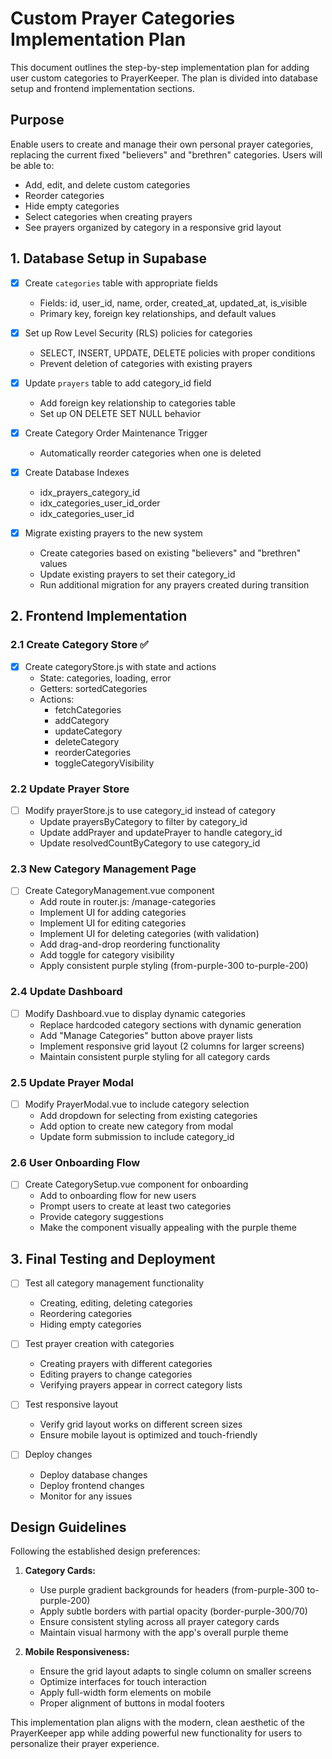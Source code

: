 # Custom Prayer Categories Implementation Plan

This document outlines the step-by-step implementation plan for adding user custom categories to PrayerKeeper. The plan is divided into database setup and frontend implementation sections.

## Purpose

Enable users to create and manage their own personal prayer categories, replacing the current fixed "believers" and "brethren" categories. Users will be able to:
- Add, edit, and delete custom categories
- Reorder categories
- Hide empty categories
- Select categories when creating prayers
- See prayers organized by category in a responsive grid layout

## 1. Database Setup in Supabase 

- [x] Create `categories` table with appropriate fields
  - Fields: id, user_id, name, order, created_at, updated_at, is_visible
  - Primary key, foreign key relationships, and default values

- [x] Set up Row Level Security (RLS) policies for categories
  - SELECT, INSERT, UPDATE, DELETE policies with proper conditions
  - Prevent deletion of categories with existing prayers

- [x] Update `prayers` table to add category_id field
  - Add foreign key relationship to categories table
  - Set up ON DELETE SET NULL behavior

- [x] Create Category Order Maintenance Trigger
  - Automatically reorder categories when one is deleted

- [x] Create Database Indexes
  - idx_prayers_category_id
  - idx_categories_user_id_order
  - idx_categories_user_id

- [x] Migrate existing prayers to the new system
  - Create categories based on existing "believers" and "brethren" values
  - Update existing prayers to set their category_id
  - Run additional migration for any prayers created during transition

## 2. Frontend Implementation

### 2.1 Create Category Store ✅

- [x] Create categoryStore.js with state and actions
  - State: categories, loading, error
  - Getters: sortedCategories
  - Actions:
    - fetchCategories
    - addCategory
    - updateCategory
    - deleteCategory
    - reorderCategories
    - toggleCategoryVisibility

### 2.2 Update Prayer Store

- [ ] Modify prayerStore.js to use category_id instead of category
  - Update prayersByCategory to filter by category_id
  - Update addPrayer and updatePrayer to handle category_id
  - Update resolvedCountByCategory to use category_id

### 2.3 New Category Management Page

- [ ] Create CategoryManagement.vue component
  - Add route in router.js: /manage-categories
  - Implement UI for adding categories
  - Implement UI for editing categories
  - Implement UI for deleting categories (with validation)
  - Add drag-and-drop reordering functionality
  - Add toggle for category visibility
  - Apply consistent purple styling (from-purple-300 to-purple-200)

### 2.4 Update Dashboard

- [ ] Modify Dashboard.vue to display dynamic categories
  - Replace hardcoded category sections with dynamic generation
  - Add "Manage Categories" button above prayer lists
  - Implement responsive grid layout (2 columns for larger screens)
  - Maintain consistent purple styling for all category cards

### 2.5 Update Prayer Modal

- [ ] Modify PrayerModal.vue to include category selection
  - Add dropdown for selecting from existing categories
  - Add option to create new category from modal
  - Update form submission to include category_id

### 2.6 User Onboarding Flow

- [ ] Create CategorySetup.vue component for onboarding
  - Add to onboarding flow for new users
  - Prompt users to create at least two categories
  - Provide category suggestions
  - Make the component visually appealing with the purple theme

## 3. Final Testing and Deployment

- [ ] Test all category management functionality
  - Creating, editing, deleting categories
  - Reordering categories
  - Hiding empty categories

- [ ] Test prayer creation with categories
  - Creating prayers with different categories
  - Editing prayers to change categories
  - Verifying prayers appear in correct category lists

- [ ] Test responsive layout
  - Verify grid layout works on different screen sizes
  - Ensure mobile layout is optimized and touch-friendly

- [ ] Deploy changes
  - Deploy database changes
  - Deploy frontend changes
  - Monitor for any issues

## Design Guidelines

Following the established design preferences:

1. **Category Cards:**
   - Use purple gradient backgrounds for headers (from-purple-300 to-purple-200)
   - Apply subtle borders with partial opacity (border-purple-300/70)
   - Ensure consistent styling across all prayer category cards
   - Maintain visual harmony with the app's overall purple theme

2. **Mobile Responsiveness:**
   - Ensure the grid layout adapts to single column on smaller screens
   - Optimize interfaces for touch interaction
   - Apply full-width form elements on mobile
   - Proper alignment of buttons in modal footers

This implementation plan aligns with the modern, clean aesthetic of the PrayerKeeper app while adding powerful new functionality for users to personalize their prayer experience.
